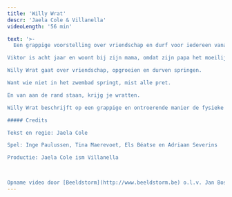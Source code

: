 ```yaml
---
title: 'Willy Wrat'
descr: 'Jaela Cole & Villanella'
videoLength: '56 min'

text: '>-
  Een grappige voorstelling over vriendschap en durf voor iedereen vanaf 6 jaar.

Viktor is acht jaar en woont bij zijn mama, omdat zijn papa het moeilijk heeft met zichzelf. Viktor wil niet zwemmen. In de zwemles van juf Esmeralda wordt Viktor besmet met Willy, de voetwrat.Mama verklaart de oorlog aan Willy. Willy verklaart de oorlog aan iedereen. Tot Viktor vriendschap sluit met Willy.

Willy Wrat gaat over vriendschap, opgroeien en durven springen.

Want wie niet in het zwembad springt, mist alle pret.

En van aan de rand staan, krijg je wratten.

Willy Wrat beschrijft op een grappige en ontroerende manier de fysieke en mentale veerkracht van een kind. Een wratvriendelijke voorstelling gespeeld door de fine fleur van het jeugdtheater.

##### Credits

Tekst en regie: Jaela Cole

Spel: Inge Paulussen, Tina Maerevoet, Els Béatse en Adriaan Severins

Productie: Jaela Cole ism Villanella

‍

Opname video door [Beeldstorm](http://www.beeldstorm.be) o.l.v. Jan Bosteels'
---
```

